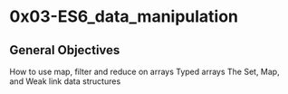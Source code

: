 # 0x03-ES6_data_manipulation

## General Objectives

How to use map, filter and reduce on arrays
Typed arrays
The Set, Map, and Weak link data structures